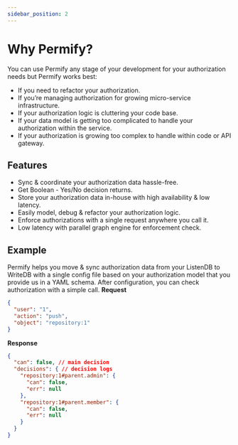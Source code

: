 ```yaml
---
sidebar_position: 2
---
```


# Why Permify?

You can use Permify any stage of your development for your authorization needs but Permify works best:

- If you need to refactor your authorization.
- If you’re managing authorization for growing micro-service infrastructure.
- If your authorization logic is cluttering your code base.
- If your data model is getting too complicated to handle your authorization within the service.
- If your authorization is growing too complex to handle within code or API gateway.

## Features

- Sync & coordinate your authorization data hassle-free.
- Get Boolean - Yes/No decision returns.
- Store your authorization data in-house with high availability & low latency.
- Easily model, debug & refactor your authorization logic.
- Enforce authorizations with a single request anywhere you call it.
- Low latency with parallel graph engine for enforcement check.

## Example

Permify helps you move & sync authorization data from your ListenDB to WriteDB with a single config file based on your
authorization model that you provide us in a YAML schema.
After configuration, you can check authorization with a simple call.
**Request**

```json
{
  "user": "1",
  "action": "push",
  "object": "repository:1"
}
```

**Response**

```json
{
  "can": false, // main decision
  "decisions": { // decision logs
    "repository:1#parent.admin": {
      "can": false,
      "err": null
    },
    "repository:1#parent.member": {
      "can": false,
      "err": null
    }
  }
}
```